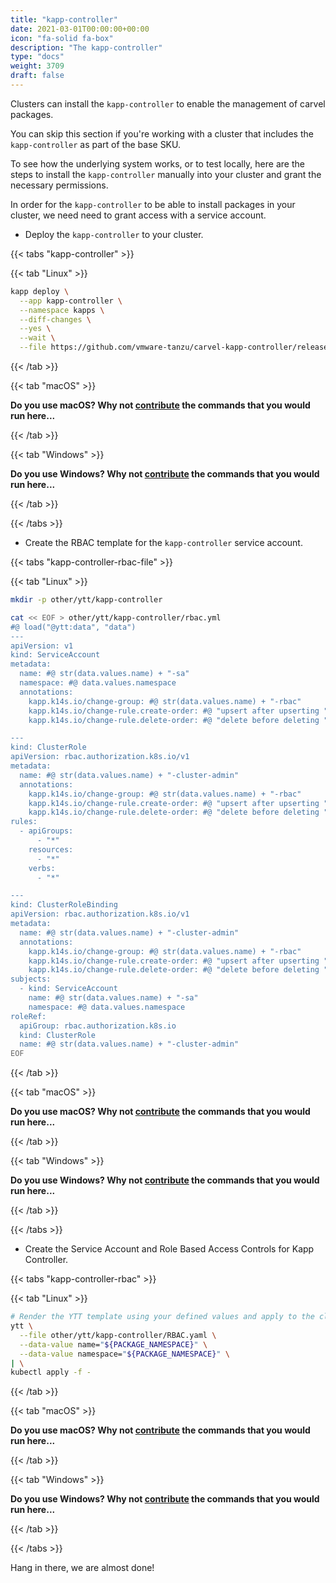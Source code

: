 ```yaml
---
title: "kapp-controller"
date: 2021-03-01T00:00:00+00:00
icon: "fa-solid fa-box"
description: "The kapp-controller"
type: "docs"
weight: 3709
draft: false
---
```


Clusters can install the `kapp-controller` to enable the management of carvel packages.

You can skip this section if you're working with a cluster that includes the `kapp-controller` as part of the base SKU.

To see how the underlying system works, or to test locally, here are the steps to install the `kapp-controller` manually into your cluster and grant the necessary permissions.

In order for the `kapp-controller` to be able to install packages in your cluster, we need need to grant access with a service account.

- Deploy the `kapp-controller` to your cluster.

{{< tabs "kapp-controller" >}}

{{< tab "Linux" >}}

```bash
kapp deploy \
  --app kapp-controller \
  --namespace kapps \
  --diff-changes \
  --yes \
  --wait \
  --file https://github.com/vmware-tanzu/carvel-kapp-controller/releases/latest/download/release.yml
```

{{< /tab >}}

{{< tab "macOS" >}}

**Do you use macOS? Why not [contribute](https://github.com/salt-labs/docs) the commands that you would run here...**

{{< /tab >}}

{{< tab "Windows" >}}

**Do you use Windows? Why not [contribute](https://github.com/salt-labs/docs) the commands that you would run here...**

{{< /tab >}}

{{< /tabs >}}

- Create the RBAC template for the `kapp-controller` service account.

{{< tabs "kapp-controller-rbac-file" >}}

{{< tab "Linux" >}}

```bash
mkdir -p other/ytt/kapp-controller

cat << EOF > other/ytt/kapp-controller/rbac.yml
#@ load("@ytt:data", "data")
---
apiVersion: v1
kind: ServiceAccount
metadata:
  name: #@ str(data.values.name) + "-sa"
  namespace: #@ data.values.namespace
  annotations:
    kapp.k14s.io/change-group: #@ str(data.values.name) + "-rbac"
    kapp.k14s.io/change-rule.create-order: #@ "upsert after upserting " + str(data.values.name) + "-" + "namespace"
    kapp.k14s.io/change-rule.delete-order: #@ "delete before deleting " + str(data.values.name) + "-" + "namespace"

---
kind: ClusterRole
apiVersion: rbac.authorization.k8s.io/v1
metadata:
  name: #@ str(data.values.name) + "-cluster-admin"
  annotations:
    kapp.k14s.io/change-group: #@ str(data.values.name) + "-rbac"
    kapp.k14s.io/change-rule.create-order: #@ "upsert after upserting " + str(data.values.name) + "-" + "namespace"
    kapp.k14s.io/change-rule.delete-order: #@ "delete before deleting " + str(data.values.name) + "-" + "namespace"
rules:
  - apiGroups:
      - "*"
    resources:
      - "*"
    verbs:
      - "*"

---
kind: ClusterRoleBinding
apiVersion: rbac.authorization.k8s.io/v1
metadata:
  name: #@ str(data.values.name) + "-cluster-admin"
  annotations:
    kapp.k14s.io/change-group: #@ str(data.values.name) + "-rbac"
    kapp.k14s.io/change-rule.create-order: #@ "upsert after upserting " + str(data.values.name) + "-" + "namespace"
    kapp.k14s.io/change-rule.delete-order: #@ "delete before deleting " + str(data.values.name) + "-" + "namespace"
subjects:
  - kind: ServiceAccount
    name: #@ str(data.values.name) + "-sa"
    namespace: #@ data.values.namespace
roleRef:
  apiGroup: rbac.authorization.k8s.io
  kind: ClusterRole
  name: #@ str(data.values.name) + "-cluster-admin"
EOF
```

{{< /tab >}}

{{< tab "macOS" >}}

**Do you use macOS? Why not [contribute](https://github.com/salt-labs/docs) the commands that you would run here...**

{{< /tab >}}

{{< tab "Windows" >}}

**Do you use Windows? Why not [contribute](https://github.com/salt-labs/docs) the commands that you would run here...**

{{< /tab >}}

{{< /tabs >}}

- Create the Service Account and Role Based Access Controls for Kapp Controller.

{{< tabs "kapp-controller-rbac" >}}

{{< tab "Linux" >}}

```bash
# Render the YTT template using your defined values and apply to the cluster.
ytt \
  --file other/ytt/kapp-controller/RBAC.yaml \
  --data-value name="${PACKAGE_NAMESPACE}" \
  --data-value namespace="${PACKAGE_NAMESPACE}" \
| \
kubectl apply -f -
```

{{< /tab >}}

{{< tab "macOS" >}}

**Do you use macOS? Why not [contribute](https://github.com/salt-labs/docs) the commands that you would run here...**

{{< /tab >}}

{{< tab "Windows" >}}

**Do you use Windows? Why not [contribute](https://github.com/salt-labs/docs) the commands that you would run here...**

{{< /tab >}}

{{< /tabs >}}

Hang in there, we are almost done!
